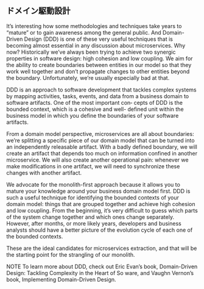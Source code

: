 ## ドメイン駆動設計

It’s interesting how some methodologies and techniques take years to “mature” or to gain awareness among the general public.
And Domain-Driven Design (DDD) is one of these very useful techniques that is becoming almost essential in any discussion about microservices.
Why now?
Historically we’ve always been trying to achieve two synergic properties in software design: high cohesion and low coupling.
We aim for the ability to create boundaries between entities in our model so that they work well together and don’t propagate changes to other entities beyond the boundary.
Unfortunately, we’re usually especially bad at that.

DDD is an approach to software development that tackles complex systems by mapping activities, tasks, events, and data from a business domain to software artifacts.
One of the most important con‐ cepts of DDD is the bounded context, which is a cohesive and well- defined unit within the business model in which you define the boundaries of your software artifacts.

From a domain model perspective, microservices are all about boundaries: we’re splitting a specific piece of our domain model that can be turned into an independently releasable artifact.
With a badly defined boundary, we will create an artifact that depends too much on information confined in another microservice.
We will also create another operational pain: whenever we make modifications in one artifact, we will need to synchronize these changes with another artifact.

We advocate for the monolith-first approach because it allows you to mature your knowledge around your business domain model first.
DDD is such a useful technique for identifying the bounded contexts of your domain model: things that are grouped together and achieve high cohesion and low coupling.
From the beginning, it’s very difficult to guess which parts of the system change together and which ones change separately.
However, after months, or more likely years, developers and business analysts should have a better picture of the evolution cycle of each one of the bounded contexts.

These are the ideal candidates for microservices extraction, and that will be the starting point for the strangling of our monolith.

NOTE
To learn more about DDD, check out Eric Evan’s book,
Domain-Driven Design: Tackling Complexity in the Heart of So ware, and Vaughn Vernon’s book, Implementing Domain-Driven Design.